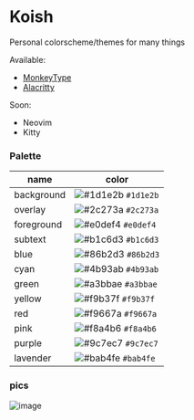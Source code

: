 # Koish
Personal colorscheme/themes for many things

Available: 
 - [MonkeyType](https://monkeytype.com?customTheme=WyIjMWQxZTJiIiwiI2JhYjRmZSIsIiNmOWIzN2YiLCIjYjFjNmQzIiwiIzJjMjczYSIsIiNlMGRlZjQiLCIjZjk2NjdhIiwiIzliM2I1ZCIsIiNmMDU1N2EiLCIjN2EyYzRkIl0=)
 - [Alacritty](./koish.yaml)
 
Soon:
 - Neovim
 - Kitty

### Palette

| name       | color   |
|------------|---------|
| background | ![#1d1e2b](https://placehold.co/15x15/1d1e2b/1d1e2b.png) `#1d1e2b` | - 
| overlay    | ![#2c273a](https://placehold.co/15x15/2c273a/2c273a.png) `#2c273a` |
| foreground | ![#e0def4](https://placehold.co/15x15/e0def4/e0def4.png) `#e0def4` |
| subtext    | ![#b1c6d3](https://placehold.co/15x15/b1c6d3/b1c6d3.png) `#b1c6d3` |
| blue       | ![#86b2d3](https://placehold.co/15x15/86b2d3/86b2d3.png) `#86b2d3` |
| cyan       | ![#4b93ab](https://placehold.co/15x15/4b93ab/4b93ab.png) `#4b93ab` |
| green      | ![#a3bbae](https://placehold.co/15x15/a3bbae/a3bbae.png) `#a3bbae` |
| yellow     | ![#f9b37f](https://placehold.co/15x15/f9b37f/f9b37f.png) `#f9b37f` |
| red        | ![#f9667a](https://placehold.co/15x15/f9667a/f9667a.png) `#f9667a` |
| pink       | ![#f8a4b6](https://placehold.co/15x15/f8a4b6/f8a4b6.png) `#f8a4b6` |
| purple     | ![#9c7ec7](https://placehold.co/15x15/9c7ec7/9c7ec7.png) `#9c7ec7` |
| lavender   | ![#bab4fe](https://placehold.co/15x15/bab4fe/bab4fe.png) `#bab4fe` |

### pics
![image](https://user-images.githubusercontent.com/53125029/228294392-5dbf5a85-dbfe-4945-9654-b56e48584c01.png)
